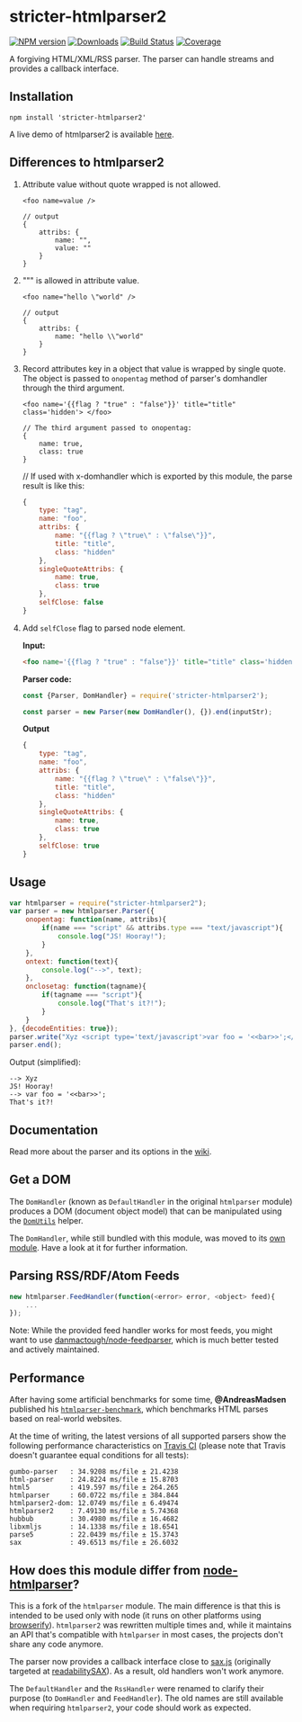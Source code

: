 # stricter-htmlparser2

[![NPM version](http://img.shields.io/npm/v/stricter-htmlparser2.svg?style=flat)](https://npmjs.org/package/stricter-htmlparser2)
[![Downloads](https://img.shields.io/npm/dm/stricter-htmlparser2.svg?style=flat)](https://npmjs.org/package/stricter-htmlparser2)
[![Build Status](http://img.shields.io/travis/yanghuabei/stricter-htmlparser2/master.svg?style=flat)](http://travis-ci.org/yanghuabei/htmlparser2)
[![Coverage](http://img.shields.io/coveralls/yanghuabei/stricter-htmlparser2.svg?style=flat)](https://coveralls.io/r/yanghuabei/htmlparser2)

A forgiving HTML/XML/RSS parser. The parser can handle streams and provides a callback interface.

## Installation
	npm install 'stricter-htmlparser2'

A live demo of htmlparser2 is available [here](https://astexplorer.net/#/2AmVrGuGVJ).

## Differences to htmlparser2
1. Attribute value without quote wrapped is not allowed.

	```
	<foo name=value />

	// output
	{
		attribs: {
			name: "",
			value: ""
		}
	}
	```

2. "\"" is allowed in attribute value.

	```
	<foo name="hello \"world" />

	// output
	{
		attribs: {
			name: "hello \\"world"
		}
	}
	```

3. Record attributes key in a object that value is wrapped by single quote. The object is passed to `onopentag` method of parser's domhandler through the third argument.

    ```
	<foo name='{{flag ? "true" : "false"}}' title="title" class='hidden'> </foo>

	// The third argument passed to onopentag:
	{
		name: true,
		class: true
	}
	```

	// If used with x-domhandler which is exported by this module, the parse result is like this:
    ```javascript
	{
		type: "tag",
		name: "foo",
		attribs: {
			name: "{{flag ? \"true\" : \"false\"}}",
			title: "title",
			class: "hidden"
		},
		singleQuoteAttribs: {
			name: true,
			class: true
		},
		selfClose: false
	}
	```

4. Add `selfClose` flag to parsed node element.

	**Input:**

	```html
	<foo name='{{flag ? "true" : "false"}}' title="title" class='hidden' />
	```

	**Parser code:**
	```javascript
	const {Parser, DomHandler} = require('stricter-htmlparser2');

	const parser = new Parser(new DomHandler(), {}).end(inputStr);
	```

	**Output**
	```javascript
	{
		type: "tag",
		name: "foo",
		attribs: {
			name: "{{flag ? \"true\" : \"false\"}}",
			title: "title",
			class: "hidden"
		},
		singleQuoteAttribs: {
			name: true,
			class: true
		},
		selfClose: true
	}
	```

## Usage

```javascript
var htmlparser = require("stricter-htmlparser2");
var parser = new htmlparser.Parser({
	onopentag: function(name, attribs){
		if(name === "script" && attribs.type === "text/javascript"){
			console.log("JS! Hooray!");
		}
	},
	ontext: function(text){
		console.log("-->", text);
	},
	onclosetag: function(tagname){
		if(tagname === "script"){
			console.log("That's it?!");
		}
	}
}, {decodeEntities: true});
parser.write("Xyz <script type='text/javascript'>var foo = '<<bar>>';</ script>");
parser.end();
```

Output (simplified):

```
--> Xyz
JS! Hooray!
--> var foo = '<<bar>>';
That's it?!
```

## Documentation

Read more about the parser and its options in the [wiki](https://github.com/fb55/htmlparser2/wiki/Parser-options).

## Get a DOM
The `DomHandler` (known as `DefaultHandler` in the original `htmlparser` module) produces a DOM (document object model) that can be manipulated using the [`DomUtils`](https://github.com/fb55/DomUtils) helper.

The `DomHandler`, while still bundled with this module, was moved to its [own module](https://github.com/fb55/domhandler). Have a look at it for further information.

## Parsing RSS/RDF/Atom Feeds

```javascript
new htmlparser.FeedHandler(function(<error> error, <object> feed){
    ...
});
```

Note: While the provided feed handler works for most feeds, you might want to use  [danmactough/node-feedparser](https://github.com/danmactough/node-feedparser), which is much better tested and actively maintained.

## Performance

After having some artificial benchmarks for some time, __@AndreasMadsen__ published his [`htmlparser-benchmark`](https://github.com/AndreasMadsen/htmlparser-benchmark), which benchmarks HTML parses based on real-world websites.

At the time of writing, the latest versions of all supported parsers show the following performance characteristics on [Travis CI](https://travis-ci.org/AndreasMadsen/htmlparser-benchmark/builds/10805007) (please note that Travis doesn't guarantee equal conditions for all tests):

```
gumbo-parser   : 34.9208 ms/file ± 21.4238
html-parser    : 24.8224 ms/file ± 15.8703
html5          : 419.597 ms/file ± 264.265
htmlparser     : 60.0722 ms/file ± 384.844
htmlparser2-dom: 12.0749 ms/file ± 6.49474
htmlparser2    : 7.49130 ms/file ± 5.74368
hubbub         : 30.4980 ms/file ± 16.4682
libxmljs       : 14.1338 ms/file ± 18.6541
parse5         : 22.0439 ms/file ± 15.3743
sax            : 49.6513 ms/file ± 26.6032
```

## How does this module differ from [node-htmlparser](https://github.com/tautologistics/node-htmlparser)?

This is a fork of the `htmlparser` module. The main difference is that this is intended to be used only with node (it runs on other platforms using [browserify](https://github.com/substack/node-browserify)). `htmlparser2` was rewritten multiple times and, while it maintains an API that's compatible with `htmlparser` in most cases, the projects don't share any code anymore.

The parser now provides a callback interface close to [sax.js](https://github.com/isaacs/sax-js) (originally targeted at [readabilitySAX](https://github.com/fb55/readabilitysax)). As a result, old handlers won't work anymore.

The `DefaultHandler` and the `RssHandler` were renamed to clarify their purpose (to `DomHandler` and `FeedHandler`). The old names are still available when requiring `htmlparser2`, your code should work as expected.
